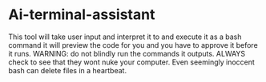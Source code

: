 # Ai-terminal-assistant
This tool will take user input and interpret it to and execute it as a bash command
it will preview the code for you and you have to approve it before it runs.
WARNING: do not blindly run the commands it outputs. ALWAYS check to see that they wont nuke your computer. Even seemingly inoccent bash can delete files in a heartbeat.
